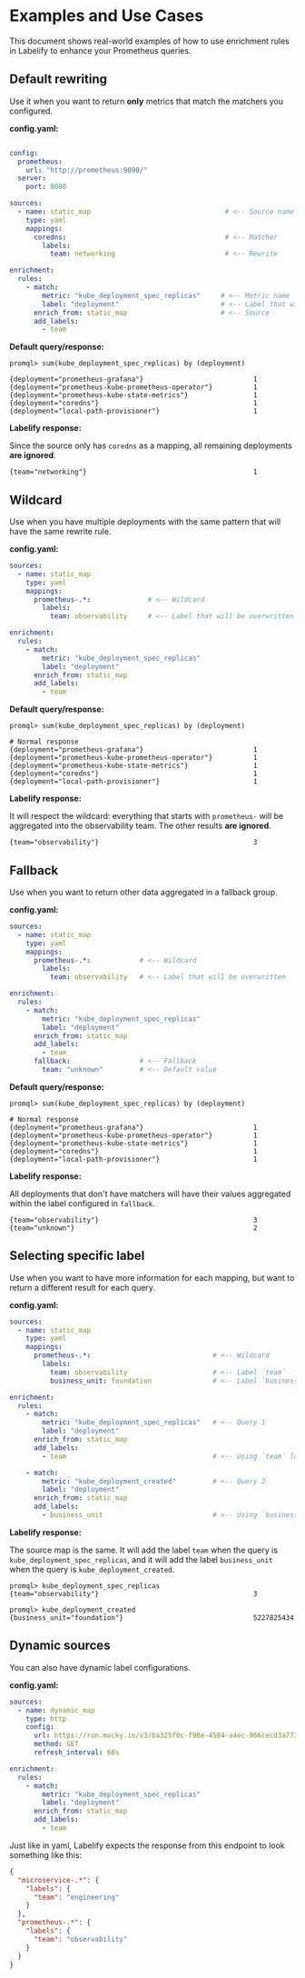 # Examples and Use Cases

This document shows real-world examples of how to use enrichment rules in Labelify to enhance your Prometheus queries.

## Default rewriting

Use it when you want to return **only** metrics that match the matchers you configured.

**config.yaml:**
```yaml

config:
  prometheus:
    url: "http://prometheus:9090/"
  server:
    port: 8080

sources:
  - name: static_map                                 # <-- Source name
    type: yaml
    mappings:
      coredns:                                       # <-- Matcher
        labels:
          team: networking                           # <-- Rewrite

enrichment:
  rules:
    - match:
        metric: "kube_deployment_spec_replicas"     # <-- Metric name
        label: "deployment"                         # <-- Label that will be overwritten
      enrich_from: static_map                       # <-- Source
      add_labels:
        - team
```

**Default query/response:**
```
promql> sum(kube_deployment_spec_replicas) by (deployment)

{deployment="prometheus-grafana"}                           1
{deployment="prometheus-kube-prometheus-operator"}          1
{deployment="prometheus-kube-state-metrics"}                1
{deployment="coredns"}                                      1
{deployment="local-path-provisioner"}                       1
```

**Labelify response:**

Since the source only has `coredns` as a mapping, all remaining deployments **are ignored**.

```
{team="networking"}                                         1
```

## Wildcard

Use when you have multiple deployments with the same pattern that will have the same rewrite rule.

**config.yaml:**
```yaml
sources:
  - name: static_map
    type: yaml
    mappings:
      prometheus-.*:              # <-- Wildcard
        labels:
          team: observability     # <-- Label that will be overwritten

enrichment:
  rules:
    - match:
        metric: "kube_deployment_spec_replicas"
        label: "deployment"
      enrich_from: static_map
      add_labels:
        - team
```

**Default query/response:**
```
promql> sum(kube_deployment_spec_replicas) by (deployment)

# Normal response
{deployment="prometheus-grafana"}                           1
{deployment="prometheus-kube-prometheus-operator"}          1
{deployment="prometheus-kube-state-metrics"}                1
{deployment="coredns"}                                      1
{deployment="local-path-provisioner"}                       1
```

**Labelify response:**

It will respect the wildcard: everything that starts with `prometheus-` will be aggregated into the observability team. The other results **are ignored**.

```
{team="observability"}                                      3
```

## Fallback

Use when you want to return other data aggregated in a fallback group.

**config.yaml:**
```yaml
sources:
  - name: static_map
    type: yaml
    mappings:
      prometheus-.*:            # <-- Wildcard
        labels:
          team: observability   # <-- Label that will be overwritten

enrichment:
  rules:
    - match:
        metric: "kube_deployment_spec_replicas"
        label: "deployment"
      enrich_from: static_map
      add_labels:
        - team
      fallback:                 # <-- Fallback
        team: "unknown"         # <-- Default value
```

**Default query/response:**
```
promql> sum(kube_deployment_spec_replicas) by (deployment)

# Normal response
{deployment="prometheus-grafana"}                           1
{deployment="prometheus-kube-prometheus-operator"}          1
{deployment="prometheus-kube-state-metrics"}                1
{deployment="coredns"}                                      1
{deployment="local-path-provisioner"}                       1
```

**Labelify response:**

All deployments that don't have matchers will have their values aggregated within the label configured in `fallback`.

```
{team="observability"}                                      3
{team="unknown"}                                            2
```

## Selecting specific label

Use when you want to have more information for each mapping, but want to return a different result for each query.

**config.yaml:**
```yaml
sources:
  - name: static_map
    type: yaml
    mappings:
      prometheus-.*:                              # <-- Wildcard
        labels:
          team: observability                     # <-- Label `team`
          business_unit: foundation               # <-- Label `business_unit`

enrichment:
  rules:
    - match:
        metric: "kube_deployment_spec_replicas"   # <-- Query 1
        label: "deployment"
      enrich_from: static_map
      add_labels:
        - team                                    # <-- Using `team` label

    - match:
        metric: "kube_deployment_created"         # <-- Query 2
        label: "deployment"
      enrich_from: static_map
      add_labels:
        - business_unit                           # <-- Using `business_unit` label
```

**Labelify response:**

The source map is the same. It will add the label `team` when the query is `kube_deployment_spec_replicas`, and it will add the label `business_unit` when the query is `kube_deployment_created`.

```
promql> kube_deployment_spec_replicas
{team="observability"}                                      3

promql> kube_deployment_created
{business_unit="foundation"}                                5227825434
```

## Dynamic sources

You can also have dynamic label configurations.

**config.yaml:**
```yaml
sources:
  - name: dynamic_map
    type: http
    config:
      url: https://run.mocky.io/v3/ba325f0c-f98e-4584-a4ec-966cecd3a773
      method: GET
      refresh_interval: 60s

enrichment:
  rules:
    - match:
        metric: "kube_deployment_spec_replicas"
        label: "deployment"
      enrich_from: static_map
      add_labels:
        - team
```

Just like in yaml, Labelify expects the response from this endpoint to look something like this:
```json
{
  "microservice-.*": {
    "labels": {
      "team": "engineering"
    }
  },
  "prometheus-.*": {
    "labels": {
      "team": "observability"
    }
  }
}
```
